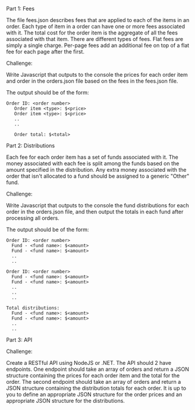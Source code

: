 Part 1: Fees

The file fees.json describes fees that are applied to each of the items in an order. Each type of item in a order can have one or more fees associated with it.
The total cost for the order item is the aggregate of all the fees associated with that item. There are different types of fees. Flat fees are simply a single charge. Per-page fees add an additional fee on top of a flat fee for each page after the first.

Challenge:

Write Javascript that outputs to the console the prices for each order item and order in the orders.json file based on the fees in the fees.json file. 

The output should be of the form:  
```
Order ID: <order number>  
   Order item <type>: $<price>
   Order item <type>: $<price>
   ..
   ..

   Order total: $<total>
```

Part 2: Distributions

Each fee for each order item has a set of funds associated with it. The money associated with each fee is split among the funds based on the amount specified in the distribution. Any extra money associated with the order that isn't allocated to a fund should be assigned to a generic "Other" fund.

Challenge:

Write Javascript that outputs to the console the fund distributions for each order in the orders.json file, and then output the totals in each fund after processing all orders.

The output should be of the form:  
```
Order ID: <order number>  
  Fund - <fund name>: $<amount>
  Fund - <fund name>: $<amount>
  ..  
  ..  

Order ID: <order number>
  Fund - <fund name>: $<amount>
  Fund - <fund name>: $<amount>
  ..  
  ..  
  ..  

Total distributions:
  Fund - <fund name>: $<amount>
  Fund - <fund name>: $<amount>
  ..  
  ..  
```

Part 3: API

Challenge:

Create a RESTful API using NodeJS or .NET. The API should 2 have endpoints. One endpoint should take an array of orders and return a JSON structure containing the prices for each order item and the total for the order.  The second endpoint should take an array of orders and return a JSON structure containing the distribution totals for each order. It is up to you to define an appropriate JSON structure for the order prices and an appropriate JSON structure for the distributions.